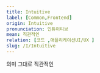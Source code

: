 ```yaml
---
title: Intuitive
label: [Common,Frontend]
origin: Intuitive
pronunciation: 인튜이티브
mean: 직관적인
relation: [코드 ,애플리케이션UI/UX ]
slug: /I/Intuitive
---
```


<content>


<p>의미 그대로 직관적인</p>


</content>
